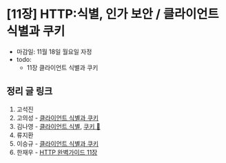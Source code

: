 # [11장] HTTP:식별, 인가 보안 / 클라이언트 식별과 쿠키

- 마감일: 11월 18일 월요일 자정
- todo:
  - 11장 클라이언트 식별과 쿠키

## 정리 글 링크

1. 고석진
2. 고의성 - [클라이언트 식별과 쿠키](https://abelog.netlify.com/http/%ED%81%B4%EB%9D%BC%EC%9D%B4%EC%96%B8%ED%8A%B8-%EC%8B%9D%EB%B3%84%EA%B3%BC-%EC%BF%A0%ED%82%A4/)
3. 김나영 - [클라이언트 식별](https://feel5ny.github.io/2019/11/15/HTTP_011_01/), [쿠키 🍪](https://feel5ny.github.io/2019/11/16/HTTP_011_02/)
4. 류지환
5. 이승규 - [클라이언트 식별과 쿠키](https://ideveloper2.dev/blog/2019-11-16--%ED%81%B4%EB%9D%BC%EC%9D%B4%EC%96%B8%ED%8A%B8-%EC%8B%9D%EB%B3%84%EA%B3%BC-%EC%BF%A0%ED%82%A4//)
6. 한재우 - [HTTP 완벽가이드 11장](https://bebiangel.github.io/2019/11/10/http-guide-chap11/)